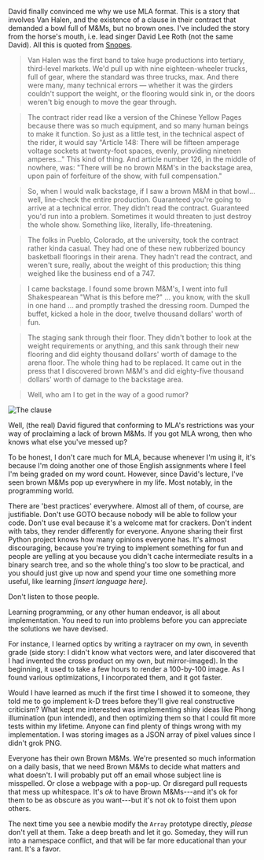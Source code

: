 David finally convinced me why we use MLA format. This is a story that involves
Van Halen, and the existence of a clause in their contract that demanded a bowl
full of M&Ms, but no brown ones. I've included the story from the horse's
mouth, i.e. lead singer David Lee Roth (not the same David). All this is quoted
from [Snopes](http://www.snopes.com/music/artists/vanhalen.asp).

> Van Halen was the first band to take huge productions into tertiary,
> third-level markets. We'd pull up with nine eighteen-wheeler trucks, full of
> gear, where the standard was three trucks, max. And there were many, many
> technical errors — whether it was the girders couldn't support the weight, or
> the flooring would sink in, or the doors weren't big enough to move the gear
> through. 

> The contract rider read like a version of the Chinese Yellow Pages because
> there was so much equipment, and so many human beings to make it function. So
> just as a little test, in the technical aspect of the rider, it would say
> "Article 148: There will be fifteen amperage voltage sockets at twenty-foot
> spaces, evenly, providing nineteen amperes..." This kind of thing. And
> article number 126, in the middle of nowhere, was: "There will be no brown
> M&M's in the backstage area, upon pain of forfeiture of the show, with full
> compensation." 

> So, when I would walk backstage, if I saw a brown M&M in that bowl... well,
> line-check the entire production. Guaranteed you're going to arrive at a
> technical error. They didn't read the contract. Guaranteed you'd run into a
> problem. Sometimes it would threaten to just destroy the whole show.
> Something like, literally, life-threatening.

> The folks in Pueblo, Colorado, at the university, took the contract rather
> kinda casual. They had one of these new rubberized bouncy basketball
> floorings in their arena. They hadn't read the contract, and weren't sure,
> really, about the weight of this production; this thing weighed like the
> business end of a 747. 

> I came backstage. I found some brown M&M's, I went into full Shakespearean
> "What is this before me?" ... you know, with the skull in one hand ... and
> promptly trashed the dressing room. Dumped the buffet, kicked a hole in the
> door, twelve thousand dollars' worth of fun. 

> The staging sank through their floor. They didn't bother to look at the
> weight requirements or anything, and this sank through their new flooring and
> did eighty thousand dollars' worth of damage to the arena floor. The whole
> thing had to be replaced. It came out in the press that I discovered brown
> M&M's and did eighty-five thousand dollars' worth of damage to the backstage
> area. 

> Well, who am I to get in the way of a good rumor?


![The clause](static/brownmnm.gif)

Well, (the real) David figured that conforming to MLA's restrictions was your
way of proclaiming a lack of brown M&Ms. If you got MLA wrong, then who knows
what else you've messed up?

To be honest, I don't care much for MLA, because whenever I'm using it, it's
because I'm doing another one of those English assignments where I feel I'm
being graded on my word count. However, since David's lecture, I've seen brown
M&Ms pop up everywhere in my life. Most notably, in the programming world.

There are 'best practices' everywhere. Almost all of them, of course, are
justifiable. Don't use GOTO because nobody will be able to follow your code.
Don't use eval because it's a welcome mat for crackers. Don't indent with tabs,
they render differently for everyone. Anyone sharing their first Python project
knows how many opinions everyone has. It's almost discouraging, because you're
trying to implement something for fun and people are yelling at you because you
didn't cache intermediate results in a binary search tree, and so the whole
thing's too slow to be practical, and you should just give up now and spend
your time one something more useful, like learning *[insert language here]*.

Don't listen to those people.

Learning programming, or any other human endeavor, is all about implementation.
You need to run into problems before you can appreciate the solutions we have
devised.

For instance, I learned optics by writing a raytracer on my own, in seventh
grade (side story: I didn't know what vectors were, and later discovered that I
had invented the cross product on my own, but mirror-imaged). In the beginning,
it used to take a few hours to render a 100-by-100 image. As I found various
optimizations, I incorporated them, and it got faster.

Would I have learned as much if the first time I showed it to someone, they
told me to go implement k-D trees before they'll give real constructive
criticism? What kept me interested was implementing shiny ideas like Phong
illumination (pun intended), and then optimizing them so that I could fit more
tests within my lifetime. Anyone can find plenty of things wrong with my
implementation. I was storing images as a JSON array of pixel values since I
didn't grok PNG.

Everyone has their own Brown M&Ms. We're presented so much information on a
daily basis, that we need Brown M&Ms to decide what matters and what doesn't. I
will probably put off an email whose subject line is misspelled. Or close a
webpage with a pop-up. Or disregard pull requests that mess up whitespace. It's
*ok* to have Brown M&Ms---and it's ok for them to be as obscure as you want---but
it's not ok to foist them upon others.

The next time you see a newbie modify the `Array` prototype directly, *please*
don't yell at them. Take a deep breath and let it go. Someday, they will run
into a namespace conflict, and that will be far more educational than your
rant. It's a favor.
